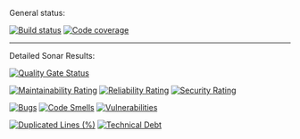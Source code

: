 General status:

[![Build status](https://github.com/komidawi/PizzaCostCalculatorServer/workflows/Build/badge.svg)](https://github.com/komidawi/PizzaCostCalculatorServer/actions)
[![Code coverage](https://codecov.io/gh/komidawi/PizzaCostCalculatorServer/branch/master/graph/badge.svg)](https://codecov.io/gh/komidawi/PizzaCostCalculatorServer)

---

Detailed Sonar Results:

[![Quality Gate Status](https://sonarcloud.io/api/project_badges/measure?project=komidawi_PizzaCostCalculatorServer&metric=alert_status)](https://sonarcloud.io/dashboard?id=komidawi_PizzaCostCalculatorServer)

[![Maintainability Rating](https://sonarcloud.io/api/project_badges/measure?project=komidawi_PizzaCostCalculatorServer&metric=sqale_rating)](https://sonarcloud.io/dashboard?id=komidawi_PizzaCostCalculatorServer)
[![Reliability Rating](https://sonarcloud.io/api/project_badges/measure?project=komidawi_PizzaCostCalculatorServer&metric=reliability_rating)](https://sonarcloud.io/dashboard?id=komidawi_PizzaCostCalculatorServer)
[![Security Rating](https://sonarcloud.io/api/project_badges/measure?project=komidawi_PizzaCostCalculatorServer&metric=security_rating)](https://sonarcloud.io/dashboard?id=komidawi_PizzaCostCalculatorServer)

[![Bugs](https://sonarcloud.io/api/project_badges/measure?project=komidawi_PizzaCostCalculatorServer&metric=bugs)](https://sonarcloud.io/dashboard?id=komidawi_PizzaCostCalculatorServer)
[![Code Smells](https://sonarcloud.io/api/project_badges/measure?project=komidawi_PizzaCostCalculatorServer&metric=code_smells)](https://sonarcloud.io/dashboard?id=komidawi_PizzaCostCalculatorServer)
[![Vulnerabilities](https://sonarcloud.io/api/project_badges/measure?project=komidawi_PizzaCostCalculatorServer&metric=vulnerabilities)](https://sonarcloud.io/dashboard?id=komidawi_PizzaCostCalculatorServer)

[![Duplicated Lines (%)](https://sonarcloud.io/api/project_badges/measure?project=komidawi_PizzaCostCalculatorServer&metric=duplicated_lines_density)](https://sonarcloud.io/dashboard?id=komidawi_PizzaCostCalculatorServer)
[![Technical Debt](https://sonarcloud.io/api/project_badges/measure?project=komidawi_PizzaCostCalculatorServer&metric=sqale_index)](https://sonarcloud.io/dashboard?id=komidawi_PizzaCostCalculatorServer)